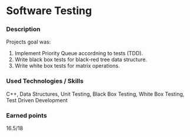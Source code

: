 # Software Testing

### Description
Projects goal was: 
1. Implement Priority Queue accordning to tests (TDD).
2. Write black box tests for black-red tree data structure.
3. Write white box tests for matrix operations.

### Used Technologies / Skills
C++, Data Structures, Unit Testing, Black Box Testing, White Box Testing, Test Driven Development

### Earned points
16.5/18